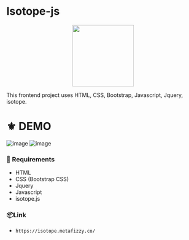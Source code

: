 # Isotope-js
<p align="center">
  <img src="https://www.8therate.com/wp-content/uploads/2021/09/clone-script-02.png" width="160" />
</p>
This frontend project uses HTML, CSS, Bootstrap, Javascript, Jquery, isotope. 

# ⚜ DEMO
![image](https://user-images.githubusercontent.com/97821844/213472548-39e6c739-c025-4f28-80fd-7896376c196e.png)
![image](https://user-images.githubusercontent.com/97821844/213472609-29d494dc-6ad3-4a7d-b494-5a6305d69dfb.png)


### 📌 Requirements 

- HTML 
- CSS (Bootstrap CSS)
- Jquery
- Javascript
- isotope.js

### 📦Link
- `https://isotope.metafizzy.co/`
